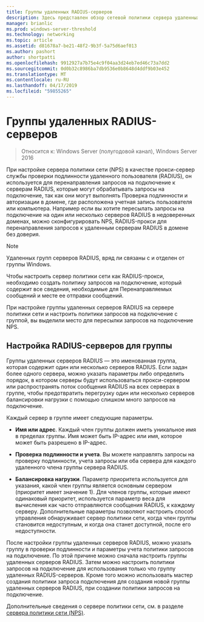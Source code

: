 ```yaml
---
title: Группы удаленных RADIUS-серверов
description: Здесь представлен обзор сетевой политики сервера удаленных групп серверов RADIUS в Windows Server 2016.
manager: brianlic
ms.prod: windows-server-threshold
ms.technology: networking
ms.topic: article
ms.assetid: d81678a7-be21-48f2-9b3f-5a75d6aef013
ms.author: pashort
author: shortpatti
ms.openlocfilehash: 9912927a7b75e4c9f04aa3d24eb7ed46c73a7dd2
ms.sourcegitcommit: 0d0b32c8986ba7db9536e0b8648d4ddf9b03e452
ms.translationtype: MT
ms.contentlocale: ru-RU
ms.lasthandoff: 04/17/2019
ms.locfileid: "59855265"
---
```

# <a name="remote-radius-server-groups"></a>Группы удаленных RADIUS-серверов

>Относится к: Windows Server (полугодовой канал), Windows Server 2016

При настройке сервера политики сети (NPS) в качестве прокси-сервер службы проверки подлинности удаленного пользователя (RADIUS), он используется для перенаправления запросов на подключение к серверам RADIUS, которые могут обрабатывать запросы на подключение, так как они могут выполнять Проверка подлинности и авторизации в домене, где расположена учетная запись пользователя или компьютера. Например если вы хотите пересылать запросы на подключение на один или несколько серверов RADIUS в недоверенных доменах, можно сконфигурировать NPS, RADIUS-прокси для перенаправления запросов к удаленным серверам RADIUS в домене без доверия.

>[!NOTE]
>Удаленных групп серверов RADIUS, вряд ли связаны с и отделен от группы Windows.

Чтобы настроить сервер политики сети как RADIUS-прокси, необходимо создать политику запросов на подключение, который содержит все сведения, необходимые для Перенаправляемых сообщений и месте ее отправки сообщений.

При настройке группы удаленных серверов RADIUS на сервере политики сети и настроить политики запросов на подключение с группой, вы выделили место для пересылки запросов на подключение NPS.

## <a name="configuring-radius-servers-for-a-group"></a>Настройка RADIUS-серверов для группы

Группы удаленных серверов RADIUS — это именованная группа, которая содержит один или несколько серверов RADIUS. Если задан более одного сервера, можно указать параметры либо определить порядок, в котором серверы будут использоваться прокси-сервером или распространять поток сообщения RADIUS на всех серверах в группе, чтобы предотвратить перегрузку один или несколько серверов балансировки нагрузки с помощью слишком много запросов на подключение.

Каждый сервер в группе имеет следующие параметры.

- **Имя или адрес**. Каждый член группы должен иметь уникальное имя в пределах группы. Имя может быть IP-адрес или имя, которое может быть разрешено в IP-адрес.

- **Проверка подлинности и учета**. Вы можете направлять запросы на проверку подлинности, учета запросы или оба сервера для каждого удаленного члена группы сервера RADIUS.

- **Балансировка нагрузки**. Параметр приоритета используется для указания, какой член группы является основным сервером (приоритет имеет значение 1). Для членов группы, которые имеют одинаковый приоритет, используется параметр веса для вычисления как часто отправляются сообщения RADIUS, к каждому серверу. Дополнительные параметры позволяют настроить способ управления обнаруживает сервер политики сети, когда член группы становится недоступным, и когда она станет доступной, после его недоступности.

После настройки группы удаленных серверов RADIUS, можно указать группу в проверки подлинности и параметры учета политики запросов на подключение. По этой причине можно сначала настроить группы удаленных серверов RADIUS. Затем можно настроить политики запросов на подключение для использования только что группу удаленных RADIUS-серверов. Кроме того можно использовать мастер создания политики запроса подключения для создания новой группы удаленных серверов RADIUS, при создании политики запросов на подключение.

Дополнительные сведения о сервере политики сети, см. в разделе [сервера политики сети (NPS)](nps-top.md).
